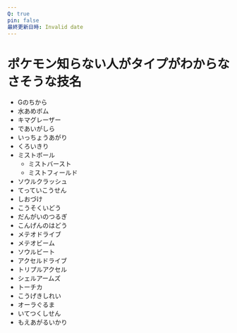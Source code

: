 ```yaml
---
Q: true
pin: false
最終更新日時: Invalid date
---
```

# ポケモン知らない人がタイプがわからなさそうな技名

- Gのちから
- 水あめボム
- キマグレーザー
- であいがしら
- いっちょうあがり
- くろいきり
- ミストボール
    - ミストバースト
    - ミストフィールド
- ソウルクラッシュ
- てっていこうせん
- しおづけ
- こうそくいどう
- だんがいのつるぎ
- こんげんのはどう
- メテオドライブ
- メテオビーム
- ソウルビート
- アクセルドライブ
- トリプルアクセル
- シェルアームズ
- トーチカ
- こうげきしれい
- オーラぐるま
- いてつくしせん
- もえあがるいかり